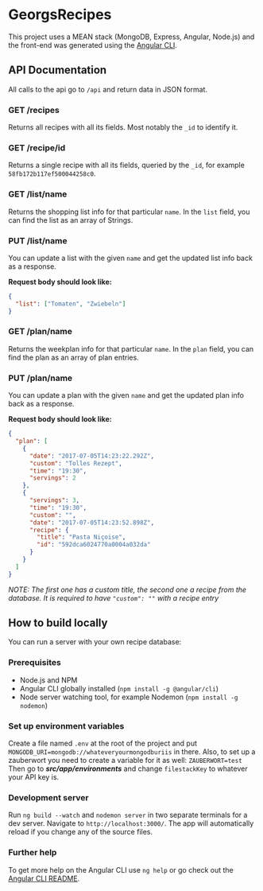 # GeorgsRecipes

This project uses a MEAN stack (MongoDB, Express, Angular, Node.js) and the front-end was generated using the [Angular CLI](https://cli.angular.io/).

## API Documentation
All calls to the api go to `/api` and return data in JSON format.

### GET /recipes
Returns all recipes with all its fields. Most notably the `_id` to identify it.

### GET /recipe/id
Returns a single recipe with all its fields, queried by the `_id`, for example `58fb172b117ef500044258c0`.

### GET /list/name
Returns the shopping list info for that particular `name`. In the `list` field, you can find the list as an array of Strings.

### PUT /list/name
You can update a list with the given `name` and get the updated list info back as a response.

**Request body should look like:**
```json
{
  "list": ["Tomaten", "Zwiebeln"]
}
```

### GET /plan/name
Returns the weekplan info for that particular `name`. In the `plan` field, you can find the plan as an array of plan entries.

### PUT /plan/name
You can update a plan with the given `name` and get the updated plan info back as a response.

**Request body should look like:**
```json
{
  "plan": [
    {
      "date": "2017-07-05T14:23:22.292Z",
      "custom": "Tolles Rezept",
      "time": "19:30",
      "servings": 2
    },
    {
      "servings": 3,
      "time": "19:30",
      "custom": "",
      "date": "2017-07-05T14:23:52.898Z",
      "recipe": {
        "title": "Pasta Niçoise",
        "id": "592dca6024770a0004a032da"
      }
    }
  ]
}
```
*NOTE: The first one has a custom title, the second one a recipe from the database. It is required to have `"custom": ""` with a recipe entry*

## How to build locally

You can run a server with your own recipe database:

### Prerequisites

* Node.js and NPM
* Angular CLI globally installed (`npm install -g @angular/cli`)
* Node server watching tool, for example Nodemon (`npm install -g nodemon`)

### Set up environment variables
Create a file named `.env` at the root of the project and put `MONGODB_URI=mongodb://whateveryourmongodburiis` in there. Also, to set up a zauberwort you need to create a variable for it as well: `ZAUBERWORT=test`
Then go to **_src/app/environments_** and change `filestackKey` to whatever your API key is.

### Development server

Run `ng build --watch` and `nodemon server` in two separate terminals for a dev server. Navigate to `http://localhost:3000/`. The app will automatically reload if you change any of the source files.

### Further help

To get more help on the Angular CLI use `ng help` or go check out the [Angular CLI README](https://github.com/angular/angular-cli/blob/master/README.md).
